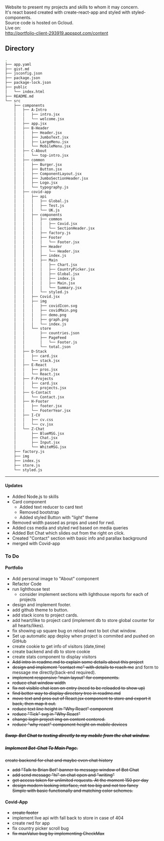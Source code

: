 Website to present my projects and skills to whom it may concern.<br>  It's react based created with create-react-app and styled with styled-components. <br>
Source code is hosted on Gcloud. <br>
Live on:<br>
http://portfolio-client-293919.appspot.com/content

## Directory
```bash
.
├── app.yaml
├── gist.md
├── jsconfig.json
├── package.json
├── package-lock.json
├── public
│   └── index.html
├── README.md
└── src
    ├── components
    │   ├── A-Intro
    │   │   ├── intro.jsx
    │   │   └── welcome.jsx
    │   ├── app.jsx
    │   ├── B-Header
    │   │   ├── Header.jsx
    │   │   ├── JumboText.jsx
    │   │   ├── LargeMenu.jsx
    │   │   └── MobileMenu.jsx
    │   ├── C-About
    │   │   └── top-intro.jsx
    │   ├── common
    │   │   ├── Burger.jsx
    │   │   ├── Button.jsx
    │   │   ├── ComponentLayout.jsx
    │   │   ├── JumboSectionHeader.jsx
    │   │   ├── Logo.jsx
    │   │   └── typography.js
    │   ├── covid-app
    │   │   ├── api
    │   │   │   ├── Global.js
    │   │   │   ├── Test.js
    │   │   │   └── UK.js
    │   │   ├── components
    │   │   │   ├── common
    │   │   │   │   ├── Covid.jsx
    │   │   │   │   └── SectionHeader.jsx
    │   │   │   ├── factory.js
    │   │   │   ├── Footer
    │   │   │   │   └── Footer.jsx
    │   │   │   ├── Header
    │   │   │   │   └── Header.jsx
    │   │   │   ├── index.js
    │   │   │   ├── Main
    │   │   │   │   ├── Chart.jsx
    │   │   │   │   ├── CountryPicker.jsx
    │   │   │   │   ├── Global.jsx
    │   │   │   │   ├── index.js
    │   │   │   │   ├── Main.jsx
    │   │   │   │   └── Summary.jsx
    │   │   │   └── styled.js
    │   │   ├── Covid.jsx
    │   │   ├── img
    │   │   │   ├── covidIcon.svg
    │   │   │   ├── covidMain.png
    │   │   │   ├── demo.png
    │   │   │   ├── graph.png
    │   │   │   └── index.js
    │   │   └── store
    │   │       ├── countries.json
    │   │       ├── PageFeed
    │   │       │   └── Footer.js
    │   │       └── total.json
    │   ├── D-Stack
    │   │   ├── card.jsx
    │   │   └── stack.jsx
    │   ├── E-React
    │   │   ├── pros.jsx
    │   │   └── React.jsx
    │   ├── F-Projects
    │   │   ├── card.jsx
    │   │   └── projects.jsx
    │   ├── G-Contact
    │   │   └── Contact.jsx
    │   ├── H-Footer
    │   │   ├── footer.jsx
    │   │   └── FooterYear.jsx
    │   ├── I-CV
    │   │   ├── cv.css
    │   │   └── cv.jsx
    │   └── Z-Chat
    │       ├── BlueMSG.jsx
    │       ├── Chat.jsx
    │       ├── Input.jsx
    │       └── WhiteMSG.jsx
    ├── factory.js
    ├── img
    ├── index.js
    ├── store.js
    └── styled.js
```
<hr>

#### Updates
* Added Node.js to skills
* Card component
  * Added text reducer to card text 
  * Removed bootstrap
  * Added styled Button with "light" theme
* Removed width passed as props and used for rwd.
* Added css media and styled rwd based on media queries
* Added Bot Chat which slides out from the right on click.
* Created "Contact" section with basic info and parallax background
* merged with Covid-app 

### To Do

#### Portfolio

* Add personal image to "About" component
* Refactor Code
* run lighthouse test
  * consider implement sections with lighthouse reports for each of projects
* design and implement footer.
* add github theme to button.
* add stack icons to project cards.
* add heart/like to project card (implement db to store global counter for all hearts/likes).
* fix showing up square bug on reload next to bot chat window.
* Set up automatic app deploy when project is commited and pushed on GitHub 
* create cookie to get info of visitors (date,time)
* create backend and db to store cookie
* create stats component to display visitors
* <s> Add intro in readme.md to explain some details about this project </s>
* <s>design and implement "contact me" with details to reach me</s> and form to message me directly(back-end required).
* <s>implement responsive "main layout" for components.</s>
* <s>reduce chat window width</s>
* <s>fix not visible chat icon on entry (need to be reloaded to show up)</s>
* <s>find better way to display directory tree in readme.md</s>
* <s>move text and pros out  of React.jsx component to store and export it back, then map it out.</s> 
* <s>reduce text line height in "Why React" component</s>
* <s>reduce "Tick" svg in "Why React"</s>
* <s>change login project img on content centered.</s>
* <s>reduce "why react" component height on mobile devices</s>
##### <s> Swap-Bot Chat to texting directly to my mobile from the chat window. </s>
##### <s> Implement Bot-Chat To Main Page. </s>
 <s>create backend for chat and maybe even chat history</s>
* <s>add "Talk to Brian Bot" banner to message window of Bot Chat</s>
* <s>add send message "hi" on chat open and "writing"</s>
* <s>get access token for unlimited requests. At the moment 150 per day</s>
* <s>design modern looking interface, not too big and not too fancy\
  Simple with basic functionally and matching color schemes.</s>


#### Covid-App
* <s>create footer </s>
* implement live api with fall back to store in case of 404
* create rwd for app
* fix country picker scroll bug
* <s> fix maxValue bug by implementing CheckMax </s>